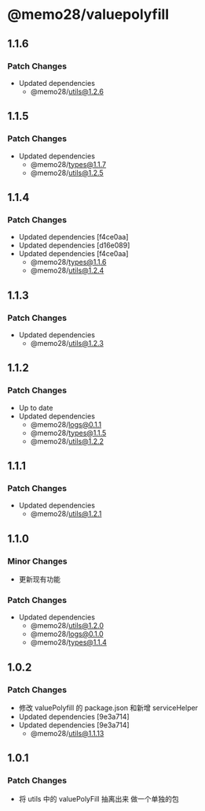 # @memo28/valuepolyfill

## 1.1.6

### Patch Changes

- Updated dependencies
  - @memo28/utils@1.2.6

## 1.1.5

### Patch Changes

- Updated dependencies
  - @memo28/types@1.1.7
  - @memo28/utils@1.2.5

## 1.1.4

### Patch Changes

- Updated dependencies [f4ce0aa]
- Updated dependencies [d16e089]
- Updated dependencies [f4ce0aa]
  - @memo28/types@1.1.6
  - @memo28/utils@1.2.4

## 1.1.3

### Patch Changes

- Updated dependencies
  - @memo28/utils@1.2.3

## 1.1.2

### Patch Changes

- Up to date
- Updated dependencies
  - @memo28/logs@0.1.1
  - @memo28/types@1.1.5
  - @memo28/utils@1.2.2

## 1.1.1

### Patch Changes

- Updated dependencies
  - @memo28/utils@1.2.1

## 1.1.0

### Minor Changes

- 更新现有功能

### Patch Changes

- Updated dependencies
  - @memo28/utils@1.2.0
  - @memo28/logs@0.1.0
  - @memo28/types@1.1.4

## 1.0.2

### Patch Changes

- 修改 valuePolyfill 的 package.json 和新增 serviceHelper
- Updated dependencies [9e3a714]
- Updated dependencies [9e3a714]
  - @memo28/utils@1.1.13

## 1.0.1

### Patch Changes

- 将 utils 中的 valuePolyFill 抽离出来 做一个单独的包
